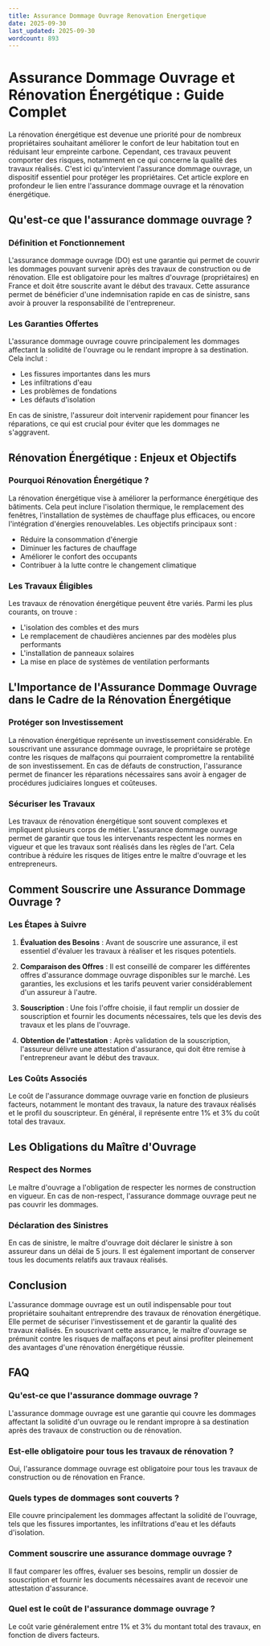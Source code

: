 ```yaml
---
title: Assurance Dommage Ouvrage Renovation Energetique
date: 2025-09-30
last_updated: 2025-09-30
wordcount: 893
---
```


# Assurance Dommage Ouvrage et Rénovation Énergétique : Guide Complet

La rénovation énergétique est devenue une priorité pour de nombreux propriétaires souhaitant améliorer le confort de leur habitation tout en réduisant leur empreinte carbone. Cependant, ces travaux peuvent comporter des risques, notamment en ce qui concerne la qualité des travaux réalisés. C'est ici qu'intervient l'assurance dommage ouvrage, un dispositif essentiel pour protéger les propriétaires. Cet article explore en profondeur le lien entre l'assurance dommage ouvrage et la rénovation énergétique.

## Qu'est-ce que l'assurance dommage ouvrage ?

### Définition et Fonctionnement

L'assurance dommage ouvrage (DO) est une garantie qui permet de couvrir les dommages pouvant survenir après des travaux de construction ou de rénovation. Elle est obligatoire pour les maîtres d'ouvrage (propriétaires) en France et doit être souscrite avant le début des travaux. Cette assurance permet de bénéficier d'une indemnisation rapide en cas de sinistre, sans avoir à prouver la responsabilité de l'entrepreneur.

### Les Garanties Offertes

L'assurance dommage ouvrage couvre principalement les dommages affectant la solidité de l'ouvrage ou le rendant impropre à sa destination. Cela inclut :

- Les fissures importantes dans les murs
- Les infiltrations d'eau
- Les problèmes de fondations
- Les défauts d'isolation

En cas de sinistre, l'assureur doit intervenir rapidement pour financer les réparations, ce qui est crucial pour éviter que les dommages ne s'aggravent.

## Rénovation Énergétique : Enjeux et Objectifs

### Pourquoi Rénovation Énergétique ?

La rénovation énergétique vise à améliorer la performance énergétique des bâtiments. Cela peut inclure l'isolation thermique, le remplacement des fenêtres, l'installation de systèmes de chauffage plus efficaces, ou encore l'intégration d'énergies renouvelables. Les objectifs principaux sont :

- Réduire la consommation d'énergie
- Diminuer les factures de chauffage
- Améliorer le confort des occupants
- Contribuer à la lutte contre le changement climatique

### Les Travaux Éligibles

Les travaux de rénovation énergétique peuvent être variés. Parmi les plus courants, on trouve :

- L'isolation des combles et des murs
- Le remplacement de chaudières anciennes par des modèles plus performants
- L'installation de panneaux solaires
- La mise en place de systèmes de ventilation performants

## L'Importance de l'Assurance Dommage Ouvrage dans le Cadre de la Rénovation Énergétique

### Protéger son Investissement

La rénovation énergétique représente un investissement considérable. En souscrivant une assurance dommage ouvrage, le propriétaire se protège contre les risques de malfaçons qui pourraient compromettre la rentabilité de son investissement. En cas de défauts de construction, l'assurance permet de financer les réparations nécessaires sans avoir à engager de procédures judiciaires longues et coûteuses.

### Sécuriser les Travaux

Les travaux de rénovation énergétique sont souvent complexes et impliquent plusieurs corps de métier. L'assurance dommage ouvrage permet de garantir que tous les intervenants respectent les normes en vigueur et que les travaux sont réalisés dans les règles de l'art. Cela contribue à réduire les risques de litiges entre le maître d'ouvrage et les entrepreneurs.

## Comment Souscrire une Assurance Dommage Ouvrage ?

### Les Étapes à Suivre

1. **Évaluation des Besoins** : Avant de souscrire une assurance, il est essentiel d'évaluer les travaux à réaliser et les risques potentiels.
   
2. **Comparaison des Offres** : Il est conseillé de comparer les différentes offres d'assurance dommage ouvrage disponibles sur le marché. Les garanties, les exclusions et les tarifs peuvent varier considérablement d'un assureur à l'autre.

3. **Souscription** : Une fois l'offre choisie, il faut remplir un dossier de souscription et fournir les documents nécessaires, tels que les devis des travaux et les plans de l'ouvrage.

4. **Obtention de l'attestation** : Après validation de la souscription, l'assureur délivre une attestation d'assurance, qui doit être remise à l'entrepreneur avant le début des travaux.

### Les Coûts Associés

Le coût de l'assurance dommage ouvrage varie en fonction de plusieurs facteurs, notamment le montant des travaux, la nature des travaux réalisés et le profil du souscripteur. En général, il représente entre 1% et 3% du coût total des travaux.

## Les Obligations du Maître d'Ouvrage

### Respect des Normes

Le maître d'ouvrage a l'obligation de respecter les normes de construction en vigueur. En cas de non-respect, l'assurance dommage ouvrage peut ne pas couvrir les dommages.

### Déclaration des Sinistres

En cas de sinistre, le maître d'ouvrage doit déclarer le sinistre à son assureur dans un délai de 5 jours. Il est également important de conserver tous les documents relatifs aux travaux réalisés.

## Conclusion

L'assurance dommage ouvrage est un outil indispensable pour tout propriétaire souhaitant entreprendre des travaux de rénovation énergétique. Elle permet de sécuriser l'investissement et de garantir la qualité des travaux réalisés. En souscrivant cette assurance, le maître d'ouvrage se prémunit contre les risques de malfaçons et peut ainsi profiter pleinement des avantages d'une rénovation énergétique réussie.

## FAQ

### Qu'est-ce que l'assurance dommage ouvrage ?

L'assurance dommage ouvrage est une garantie qui couvre les dommages affectant la solidité d'un ouvrage ou le rendant impropre à sa destination après des travaux de construction ou de rénovation.

### Est-elle obligatoire pour tous les travaux de rénovation ?

Oui, l'assurance dommage ouvrage est obligatoire pour tous les travaux de construction ou de rénovation en France.

### Quels types de dommages sont couverts ?

Elle couvre principalement les dommages affectant la solidité de l'ouvrage, tels que les fissures importantes, les infiltrations d'eau et les défauts d'isolation.

### Comment souscrire une assurance dommage ouvrage ?

Il faut comparer les offres, évaluer ses besoins, remplir un dossier de souscription et fournir les documents nécessaires avant de recevoir une attestation d'assurance.

### Quel est le coût de l'assurance dommage ouvrage ?

Le coût varie généralement entre 1% et 3% du montant total des travaux, en fonction de divers facteurs.